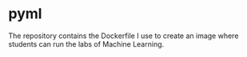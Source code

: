 # pyml
The repository contains the Dockerfile I use to create an image where students can run the labs of Machine Learning.
